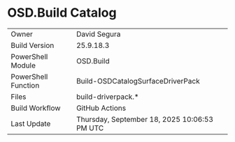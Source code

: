 ﻿# OSD.Build Catalog

| | |
|-|-|
| Owner | David Segura |
| Build Version | 25.9.18.3 |
| PowerShell Module | OSD.Build |
| PowerShell Function | Build-OSDCatalogSurfaceDriverPack |
| Files | build-driverpack.* |
| Build Workflow | GitHub Actions |
| Last Update | Thursday, September 18, 2025 10:06:53 PM UTC |
